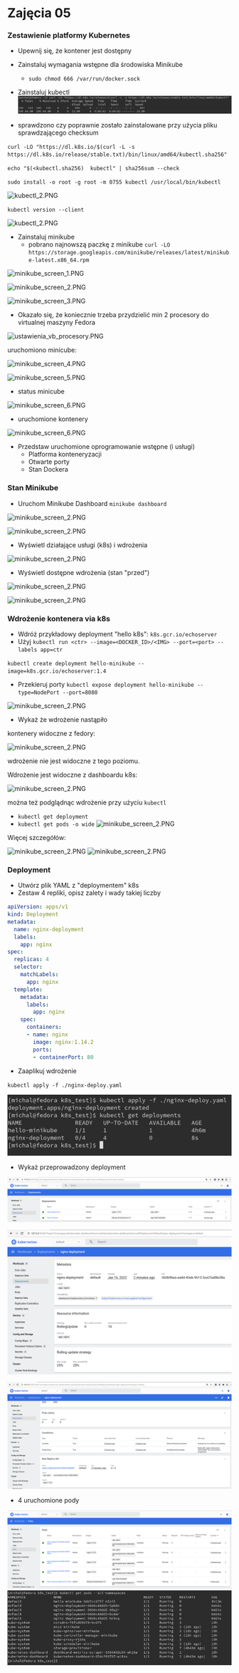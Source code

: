 # Zajęcia 05

### Zestawienie platformy Kubernetes
* Upewnij się, że kontener jest dostępny
* Zainstaluj wymagania wstępne dla środowiska Minikube
    
    * ```sudo chmod 666 /var/run/docker.sock```

* Zainstaluj kubectl
  ![minikube_screen_2.PNG](./img/kubectl_1.PNG)

* sprawdzono czy poprawnie zostało zainstalowane przy użycia pliku sprawdzającego checksum

```curl -LO "https://dl.k8s.io/$(curl -L -s https://dl.k8s.io/release/stable.txt)/bin/linux/amd64/kubectl.sha256"```

```echo "$(<kubectl.sha256)  kubectl" | sha256sum --check```

`sudo install -o root -g root -m 0755 kubectl /usr/local/bin/kubectl`

![kubectl_2.PNG](./img/kubectl_2.PNG)

`kubectl version --client`

![kubectl_2.PNG](./img/kubectl_3.PNG)


* Zainstaluj minikube
  * pobrano najnowszą paczkę z minikube
  ```curl -LO https://storage.googleapis.com/minikube/releases/latest/minikube-latest.x86_64.rpm```

![minikube_screen_1.PNG](./img/minikube_screen_1.PNG)

![minikube_screen_2.PNG](./img/minikube_screen_2.PNG)

![minikube_screen_3.PNG](./img/minikube_screen_3.PNG)

* Okazało się, że koniecznie trzeba przydzielić min 2 procesory do virtualnej maszyny Fedora

![ustawienia_vb_procesory.PNG](./img/ustawienia_vb_procesory.PNG)

uruchomiono minicube:

![minikube_screen_4.PNG](./img/minikube_screen_4.PNG)

![minikube_screen_5.PNG](./img/minikube_screen_5.PNG)

* status minicube

![minikube_screen_6.PNG](./img/minikube_screen_6.PNG)

* uruchomione kontenery

![minikube_screen_6.PNG](./img/minikube_screen_7.PNG)

  * Przedstaw uruchomione oprogramowanie wstępne (i usługi)
    * Platforma konteneryzacji
    * Otwarte porty
    * Stan Dockera

### Stan Minikube
* Uruchom Minikube Dashboard
    ```minikube dashboard```

![minikube_screen_2.PNG](./img/kubernetes_dashboard_0.PNG)

![minikube_screen_2.PNG](./img/kubernetes_dashboard_1.PNG)
* Wyświetl działające usługi (k8s) i wdrożenia

![minikube_screen_2.PNG](./img/kubernetes_dashboard_services_1.PNG)

* Wyświetl dostępne wdrożenia (stan "przed")

![minikube_screen_2.PNG](./img/kubernetes_dashboard_deployments_1.PNG)

![minikube_screen_2.PNG](./img/kubernetes_dashboard_pods_1.PNG)

### Wdrożenie kontenera via k8s
* Wdróż przykładowy deployment "hello k8s": ```k8s.gcr.io/echoserver```
* Użyj ```kubectl run <ctr> --image=<DOCKER_ID>/<IMG> --port=<port> --labels app=ctr```

`kubectl create deployment hello-minikube --image=k8s.gcr.io/echoserver:1.4`

* Przekieruj porty
`kubectl expose deployment hello-minikube --type=NodePort --port=8080`

![minikube_screen_2.PNG](./img/hello_minikube_1.PNG)

* Wykaż że wdrożenie nastąpiło

kontenery widoczne z fedory:

![minikube_screen_2.PNG](./img/hello_minikube_2.PNG)

wdrożenie nie jest widoczne z tego poziomu.

Wdrożenie jest widoczne z dashboardu k8s:

![minikube_screen_2.PNG](./img/hello_minikube_3.PNG)

można też podglądnąc wdrożenie przy użyciu `kubectl`

* `kubectl get deployment`
* `kubectl get pods -o wide`
![minikube_screen_2.PNG](./img/hello_minikube_4.PNG)

Więcej szczegółów:

![minikube_screen_2.PNG](./img/hello_minikube_5.PNG)
![minikube_screen_2.PNG](./img/hello_minikube_6.PNG)


### Deployment
* Utwórz plik YAML z "deploymentem" k8s
* Zestaw 4 repliki, opisz zalety i wady takiej liczby

```yaml
apiVersion: apps/v1
kind: Deployment
metadata:
  name: nginx-deployment
  labels:
    app: nginx
spec:
  replicas: 4
  selector:
    matchLabels:
      app: nginx
  template:
    metadata:
      labels:
        app: nginx
    spec:
      containers:
      - name: nginx
        image: nginx:1.14.2
        ports:
        - containerPort: 80
```

* Zaaplikuj wdrożenie

`kubectl apply -f ./nginx-deploy.yaml`

![minikube_screen_2.PNG](./img/nginx_deploy_1.PNG)


* Wykaż przeprowadzony deployment

![minikube_screen_2.PNG](./img/nginx_deploy_2.PNG)

![minikube_screen_2.PNG](./img/nginx_deploy_3.PNG)

![minikube_screen_2.PNG](./img/nginx_deploy_4.PNG)

* 4 uruchomione pody

![minikube_screen_2.PNG](./img/nginx_deploy_5.PNG)
![minikube_screen_2.PNG](./img/nginx_deploy_pods.PNG)


